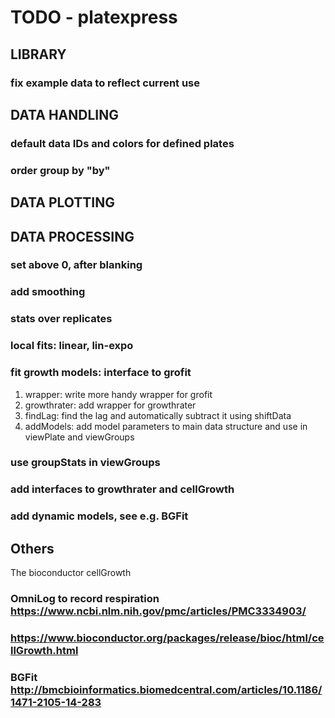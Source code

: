 # TODO - platexpress

## LIBRARY
### fix example data to reflect current use

## DATA HANDLING
### default data IDs and colors for defined plates
### order group by "by"

## DATA PLOTTING

## DATA PROCESSING
### set above 0, after blanking
### add smoothing
### stats over replicates
### local fits: linear, lin-expo
### fit growth models: interface to grofit
1. wrapper: write more handy wrapper for grofit 
2. growthrater: add wrapper for growthrater
3. findLag: find the lag and automatically subtract it using shiftData
4. addModels: add model parameters to main data structure and use in 
viewPlate and viewGroups
### use groupStats in viewGroups
### add interfaces to growthrater and cellGrowth
### add dynamic models, see e.g. BGFit

## Others

The bioconductor cellGrowth 

### OmniLog to record respiration https://www.ncbi.nlm.nih.gov/pmc/articles/PMC3334903/
### https://www.bioconductor.org/packages/release/bioc/html/cellGrowth.html
### BGFit http://bmcbioinformatics.biomedcentral.com/articles/10.1186/1471-2105-14-283
